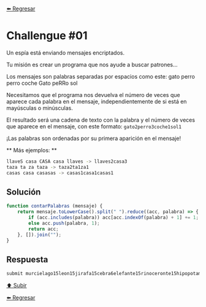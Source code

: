 [⬅️ Regresar](https://github.com/cosmoart/codember)

# Challengue #01

Un espía está enviando mensajes encriptados.

Tu misión es crear un programa que nos ayude a buscar patrones...

Los mensajes son palabras separadas por espacios como este:
gato perro perro coche Gato peRRo sol

Necesitamos que el programa nos devuelva el número de veces que aparece cada palabra en el mensaje, independientemente de si está en mayúsculas o minúsculas.

El resultado será una cadena de texto con la palabra y el número de veces que aparece en el mensaje, con este formato:
``gato2perro3coche1sol1``

¡Las palabras son ordenadas por su primera aparición en el mensaje!

** Más ejemplos: **
```bash
llaveS casa CASA casa llaves -> llaves2casa3
taza ta za taza -> taza2ta1za1
casas casa casasas -> casas1casa1casas1
```

## Solución

```js
function contarPalabras (mensaje) {
	return mensaje.toLowerCase().split(" ").reduce((acc, palabra) => {
		if (acc.includes(palabra)) acc[acc.indexOf(palabra) + 1] += 1;
		else acc.push(palabra, 1);
		return acc;
	}, []).join("");
}
```

## Respuesta

```bash
submit murcielago15leon15jirafa15cebra6elefante15rinoceronte15hipopotamo15ardilla15mapache15zorro15lobo15oso15puma2jaguar14tigre10leopardo10gato12perro12caballo14vaca14toro14cerdo14oveja14cabra14gallina10pato10ganso10pavo10paloma10halcon11aguila11buho11colibri9canario8loro8tucan8pinguino7flamenco7
```

[⬆️ Subir](#challengue-01)

[⬅️ Regresar](https://github.com/cosmoart/codember)

